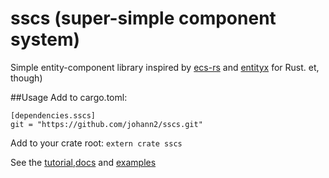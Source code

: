 # sscs (super-simple component system)
Simple entity-component library inspired by [ecs-rs](https://github.com/HeroesGrave/ecs-rs) and [entityx](https://github.com/alecthomas/entityx) for Rust. et, though)

##Usage
Add to cargo.toml:
```
[dependencies.sscs]
git = "https://github.com/johann2/sscs.git"
```
Add to your crate root:
`extern crate sscs`

See the [tutorial](https://github.com/johann2/sscs/blob/master/docs/tutorial.md),[docs](http://johann2.github.io/sscs/sscs/index.html) and [examples](https://github.com/johann2/sscs/tree/master/examples)

